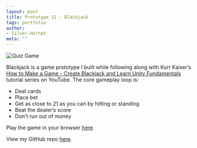 ```yaml
---
layout: post
title: Prototype 11 - Blackjack
tags: portfolio
author:
- Silver-Hornet
meta: ""
---
```


![Quiz Game]({{site.url}}/blackjack.gif)

Blackjack is a game prototype I built while following along with Kurt Kaiser’s [How to Make a Game - Create Blackjack and Learn Unity Fundamentals](https://www.youtube.com/playlist?list=PLbsvRhEyGkKfl4AY3uUkocO02Vg_mhI0-) tutorial series on YouTube. The core gameplay loop is:

- Deal cards
- Place bet
- Get as close to 21 as you can by hitting or standing
- Beat the dealer’s score
- Don’t run out of money

Play the game in your browser [here](https://play.unity.com/mg/other/kurt-kaiser-s-blackjack).

View my GitHub repo [here](https://github.com/silver-hornet/kurt-kaiser-blackjack).